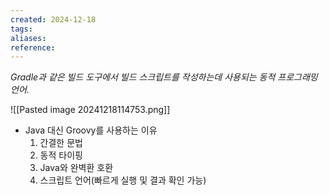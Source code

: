 ```yaml
---
created: 2024-12-18
tags: 
aliases: 
reference:
---
```

*Gradle과 같은 빌드 도구에서 빌드 스크립트를 작성하는데 사용되는 동적 프로그래밍 언어.*

![[Pasted image 20241218114753.png]]

- Java 대신 Groovy를 사용하는 이유
	1. 간결한 문법
	2. 동적 타이핑
	3. Java와 완벽환 호환
	4. 스크립트 언어(빠르게 실행 및 결과 확인 가능)
